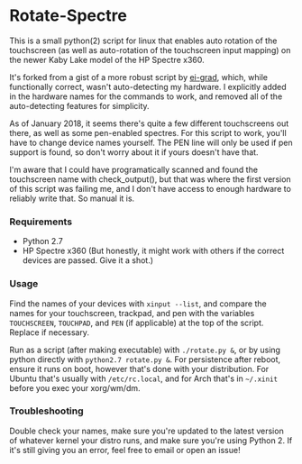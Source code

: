 # Rotate-Spectre  

This is a small python(2) script for linux that enables auto rotation of the touchscreen (as well as auto-rotation of the touchscreen input mapping) on the newer Kaby Lake model of the HP Spectre x360.  

It's forked from a gist of a more robust script by [ei-grad](https://github.com/ei-grad), which, while functionally correct, wasn't auto-detecting my hardware. I explicitly added in the hardware names for the commands to work, and removed all of the auto-detecting features for simplicity. 

As of January 2018, it seems there's quite a few different touchscreens out there, as well as some pen-enabled spectres. For this script to work, you'll have to change device names yourself. The PEN line will only be used if pen support is found, so don't worry about it if yours doesn't have that. 

I'm aware that I could have programatically scanned and found the touchscreen name with check_output(), but that was where the first version of this script was failing me, and I don't have access to enough hardware to reliably write that. So manual it is.


### Requirements 

 - Python 2.7
 - HP Spectre x360 (But honestly, it might work with others if the correct devices are passed. Give it a shot.)
 
### Usage  

Find the names of your devices with `xinput --list`, and compare the names for your touchscreen, trackpad, and pen with the variables `TOUCHSCREEN`, `TOUCHPAD`, and `PEN` (if applicable) at the top of the script. Replace if necessary. 

Run as a script (after making executable) with `./rotate.py &`, or by using python directly with `python2.7 rotate.py &`. For persistence after reboot, ensure it runs on boot, however that's done with your distribution. For Ubuntu that's usually with `/etc/rc.local`, and for Arch that's in `~/.xinit` before you exec your xorg/wm/dm.  

### Troubleshooting 

Double check your names, make sure you're updated to the latest version of whatever kernel your distro runs, and make sure you're using Python 2. If it's still giving you an error, feel free to email or open an issue!
